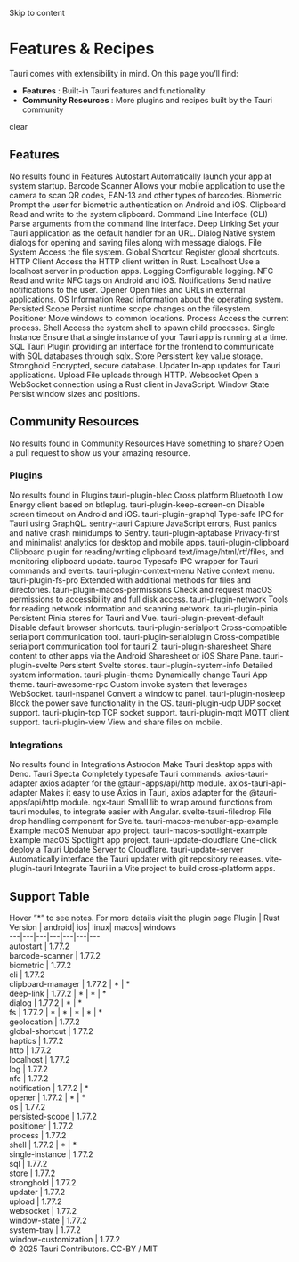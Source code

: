 Skip to content
# Features & Recipes
Tauri comes with extensibility in mind. On this page you’ll find:
  * **Features** : Built-in Tauri features and functionality
  * **Community Resources** : More plugins and recipes built by the Tauri community


clear
## Features
No results found in Features
Autostart
Automatically launch your app at system startup.
Barcode Scanner
Allows your mobile application to use the camera to scan QR codes, EAN-13 and other types of barcodes.
Biometric
Prompt the user for biometric authentication on Android and iOS.
Clipboard
Read and write to the system clipboard.
Command Line Interface (CLI)
Parse arguments from the command line interface.
Deep Linking
Set your Tauri application as the default handler for an URL.
Dialog
Native system dialogs for opening and saving files along with message dialogs.
File System
Access the file system.
Global Shortcut
Register global shortcuts.
HTTP Client
Access the HTTP client written in Rust.
Localhost
Use a localhost server in production apps.
Logging
Configurable logging.
NFC
Read and write NFC tags on Android and iOS.
Notifications
Send native notifications to the user.
Opener
Open files and URLs in external applications.
OS Information
Read information about the operating system.
Persisted Scope
Persist runtime scope changes on the filesystem.
Positioner
Move windows to common locations.
Process
Access the current process.
Shell
Access the system shell to spawn child processes.
Single Instance
Ensure that a single instance of your Tauri app is running at a time.
SQL
Tauri Plugin providing an interface for the frontend to communicate with SQL databases through sqlx.
Store
Persistent key value storage.
Stronghold
Encrypted, secure database.
Updater
In-app updates for Tauri applications.
Upload
File uploads through HTTP.
Websocket
Open a WebSocket connection using a Rust client in JavaScript.
Window State
Persist window sizes and positions.
## Community Resources
No results found in Community Resources
Have something to share? Open a pull request to show us your amazing resource.
### Plugins
No results found in Plugins
tauri-plugin-blec Cross platform Bluetooth Low Energy client based on btleplug.
tauri-plugin-keep-screen-on Disable screen timeout on Android and iOS.
tauri-plugin-graphql Type-safe IPC for Tauri using GraphQL.
sentry-tauri Capture JavaScript errors, Rust panics and native crash minidumps to Sentry.
tauri-plugin-aptabase Privacy-first and minimalist analytics for desktop and mobile apps.
tauri-plugin-clipboard Clipboard plugin for reading/writing clipboard text/image/html/rtf/files, and monitoring clipboard update.
taurpc Typesafe IPC wrapper for Tauri commands and events.
tauri-plugin-context-menu Native context menu.
tauri-plugin-fs-pro Extended with additional methods for files and directories.
tauri-plugin-macos-permissions Check and request macOS permissions to accessibility and full disk access.
tauri-plugin-network Tools for reading network information and scanning network.
tauri-plugin-pinia Persistent Pinia stores for Tauri and Vue.
tauri-plugin-prevent-default Disable default browser shortcuts.
tauri-plugin-serialport Cross-compatible serialport communication tool.
tauri-plugin-serialplugin Cross-compatible serialport communication tool for tauri 2.
tauri-plugin-sharesheet Share content to other apps via the Android Sharesheet or iOS Share Pane.
tauri-plugin-svelte Persistent Svelte stores.
tauri-plugin-system-info Detailed system information.
tauri-plugin-theme Dynamically change Tauri App theme.
tauri-awesome-rpc Custom invoke system that leverages WebSocket.
tauri-nspanel Convert a window to panel.
tauri-plugin-nosleep Block the power save functionality in the OS.
tauri-plugin-udp UDP socket support.
tauri-plugin-tcp TCP socket support.
tauri-plugin-mqtt MQTT client support.
tauri-plugin-view View and share files on mobile.
### Integrations
No results found in Integrations
Astrodon Make Tauri desktop apps with Deno.
Tauri Specta Completely typesafe Tauri commands.
axios-tauri-adapter axios adapter for the @tauri-apps/api/http module.
axios-tauri-api-adapter Makes it easy to use Axios in Tauri, axios adapter for the @tauri-apps/api/http module.
ngx-tauri Small lib to wrap around functions from tauri modules, to integrate easier with Angular.
svelte-tauri-filedrop File drop handling component for Svelte.
tauri-macos-menubar-app-example Example macOS Menubar app project.
tauri-macos-spotlight-example Example macOS Spotlight app project.
tauri-update-cloudflare One-click deploy a Tauri Update Server to Cloudflare.
tauri-update-server Automatically interface the Tauri updater with git repository releases.
vite-plugin-tauri Integrate Tauri in a Vite project to build cross-platform apps.
## Support Table
Hover ”*” to see notes. For more details visit the plugin page
Plugin | Rust Version | android| ios| linux| macos| windows  
---|---|---|---|---|---|---  
autostart | 1.77.2  
barcode-scanner | 1.77.2  
biometric | 1.77.2  
cli | 1.77.2  
clipboard-manager | 1.77.2 |  *  |  *   
deep-link | 1.77.2 |  *  |  *  |  *   
dialog | 1.77.2 |  *  |  *   
fs | 1.77.2 |  *  |  *  |  *  |  *  |  *   
geolocation | 1.77.2  
global-shortcut | 1.77.2  
haptics | 1.77.2  
http | 1.77.2  
localhost | 1.77.2  
log | 1.77.2  
nfc | 1.77.2  
notification | 1.77.2 |  *   
opener | 1.77.2 |  *  |  *   
os | 1.77.2  
persisted-scope | 1.77.2  
positioner | 1.77.2  
process | 1.77.2  
shell | 1.77.2 |  *  |  *   
single-instance | 1.77.2  
sql | 1.77.2  
store | 1.77.2  
stronghold | 1.77.2  
updater | 1.77.2  
upload | 1.77.2  
websocket | 1.77.2  
window-state | 1.77.2  
system-tray | 1.77.2  
window-customization | 1.77.2  
© 2025 Tauri Contributors. CC-BY / MIT

